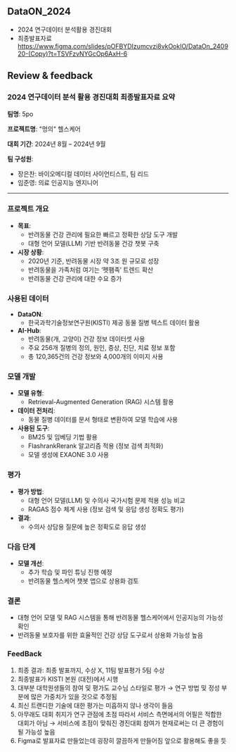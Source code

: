 ## DataON_2024
- 2024 연구데이터 분석활용 경진대회
- 최종발표자료 https://www.figma.com/slides/pOFBYDIzumcvzi8vkOokIO/DataOn_240920-(Copy)?t=TSVFzvNYGcOp6AxH-6

## Review & feedback

### 2024 연구데이터 분석 활용 경진대회 최종발표자료 요약

**팀명**: 5po

**프로젝트명**: "멍의" 헬스케어

**대회 기간**: 2024년 8월 – 2024년 9월

**팀 구성원**:

- 장은찬: 바이오메디컬 데이터 사이언티스트, 팀 리드
- 임준영: 의료 인공지능 엔지니어

---

### 프로젝트 개요

- **목표**:
    - 반려동물 건강 관리에 필요한 빠르고 정확한 상담 도구 개발
    - 대형 언어 모델(LLM) 기반 반려동물 건강 챗봇 구축
- **시장 상황**:
    - 2020년 기준, 반려동물 시장 약 3조 원 규모로 성장
    - 반려동물을 가족처럼 여기는 ‘펫팸족’ 트렌드 확산
    - 반려동물 건강 관리에 대한 수요 증가

### 사용된 데이터

- **DataON**:
    - 한국과학기술정보연구원(KISTI) 제공 동물 질병 텍스트 데이터 활용
- **AI-Hub**:
    - 반려동물(개, 고양이) 건강 정보 데이터셋 사용
    - 주요 256개 질병의 정의, 원인, 증상, 진단, 치료 정보 포함
    - 총 120,365건의 건강 정보와 4,000개의 이미지 사용

### 모델 개발

- **모델 유형**:
    - Retrieval-Augmented Generation (RAG) 시스템 활용
- **데이터 전처리**:
    - 동물 질병 데이터를 문서 형태로 변환하여 모델 학습에 사용
- **사용된 도구**:
    - BM25 및 임베딩 기법 활용
    - FlashrankRerank 알고리즘 적용 (정보 검색 최적화)
    - 모델 생성에 EXAONE 3.0 사용

### 평가

- **평가 방법**:
    - 대형 언어 모델(LLM) 및 수의사 국가시험 문제 적용 성능 비교
    - RAGAS 점수 체계 사용 (정보 검색 및 응답 생성 정확도 평가)
- **결과**:
    - 수의사 상담용 질문에 높은 정확도로 응답 생성

### 다음 단계

- **모델 개선**:
    - 추가 학습 및 파인 튜닝 진행 예정
    - 반려동물 헬스케어 챗봇 앱으로 상용화 검토

### 결론

- 대형 언어 모델 및 RAG 시스템을 통해 반려동물 헬스케어에서 인공지능의 가능성 확인
- 반려동물 보호자를 위한 효율적인 건강 상담 도구로서 상용화 가능성 높음

### FeedBack

1. 최종 결과: 최종 발표까지, 수상 X, 11팀 발표평가 5팀 수상
2. 최종발표가 KISTI 본원 (대전)에서 시행 
3. 대부분 대학원생들의 참여 및 평가도 교수님 스타일로 평가 → 연구 방법 및 정성 부분에 많은 가중치가 있을 것으로 추정됨
4. 최신 트랜디한 기술에 대한 평가는 미흡하지 않나 생각이 들음
5. 아무래도 대회 취지가 연구 관점에 초점 따라서 서비스 측면에서의 어필은 적합한 대회가 아님 → 서비스에 초점이 맞춰진 경진대회 참여가 현재로써는 더 큰 경험이 될 가능성 높음
6. Figma로 발표자료 만들었는데 굉장히 깔끔하게 만들어짐 앞으로 활용해도 좋을 듯
